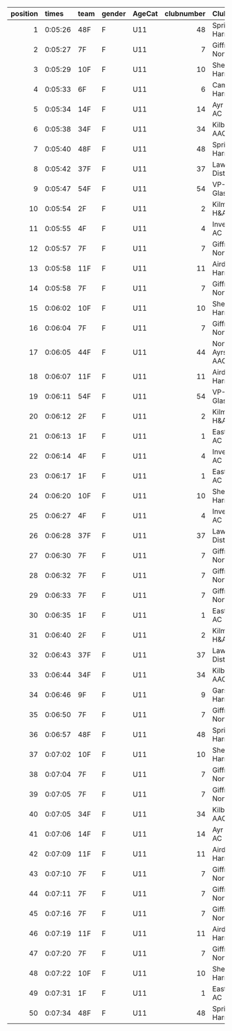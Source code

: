 |   position | times   | team   | gender   | AgeCat   |   clubnumber | Club name            | Website                               |   finishPosition |
|-----------:|:--------|:-------|:---------|:---------|-------------:|:---------------------|:--------------------------------------|-----------------:|
|          1 | 0:05:26 | 48F    | F        | U11      |           48 | Springburn Harriers  | https://www.springburnharriers.co.uk/ |                1 |
|          2 | 0:05:27 | 7F     | F        | U11      |            7 | Giffnock North AC    | https://www.giffnocknorth.co.uk/      |                2 |
|          3 | 0:05:29 | 10F    | F        | U11      |           10 | Shettleston Harriers | http://shettlestonharriers.org.uk/    |                3 |
|          4 | 0:05:33 | 6F     | F        | U11      |            6 | Cambuslang Harriers  | https://cambuslangharriers.org/       |                4 |
|          5 | 0:05:34 | 14F    | F        | U11      |           14 | Ayr Seaforth AC      | https://www.ayrseaforth.co.uk/        |                5 |
|          6 | 0:05:38 | 34F    | F        | U11      |           34 | Kilbarchan AAC       | https://kilbarchanaac.org.uk/         |                6 |
|          7 | 0:05:40 | 48F    | F        | U11      |           48 | Springburn Harriers  | https://www.springburnharriers.co.uk/ |                7 |
|          8 | 0:05:42 | 37F    | F        | U11      |           37 | Law & District AAC   | http://www.lawaac.co.uk/              |                8 |
|          9 | 0:05:47 | 54F    | F        | U11      |           54 | VP-Glasgow           | https://www.vp-glasgow.com            |                9 |
|         10 | 0:05:54 | 2F     | F        | U11      |            2 | Kilmarnock H&AC      | http://www.kilmarnockharriers.com/    |               10 |
|         11 | 0:05:55 | 4F     | F        | U11      |            4 | Inverclyde AC        | https://www.inverclydeac.org/         |               11 |
|         12 | 0:05:57 | 7F     | F        | U11      |            7 | Giffnock North AC    | https://www.giffnocknorth.co.uk/      |               12 |
|         13 | 0:05:58 | 11F    | F        | U11      |           11 | Airdrie Harriers     | http://airdrieharriers.org/           |               13 |
|         14 | 0:05:58 | 7F     | F        | U11      |            7 | Giffnock North AC    | https://www.giffnocknorth.co.uk/      |               14 |
|         15 | 0:06:02 | 10F    | F        | U11      |           10 | Shettleston Harriers | http://shettlestonharriers.org.uk/    |               15 |
|         16 | 0:06:04 | 7F     | F        | U11      |            7 | Giffnock North AC    | https://www.giffnocknorth.co.uk/      |               16 |
|         17 | 0:06:05 | 44F    | F        | U11      |           44 | North Ayrshire AAC   | https://naathletics.co.uk/            |               17 |
|         18 | 0:06:07 | 11F    | F        | U11      |           11 | Airdrie Harriers     | http://airdrieharriers.org/           |               18 |
|         19 | 0:06:11 | 54F    | F        | U11      |           54 | VP-Glasgow           | https://www.vp-glasgow.com            |               19 |
|         20 | 0:06:12 | 2F     | F        | U11      |            2 | Kilmarnock H&AC      | http://www.kilmarnockharriers.com/    |               20 |
|         21 | 0:06:13 | 1F     | F        | U11      |            1 | East Kilbride AC     | http://www.ekac.org.uk/               |               21 |
|         22 | 0:06:14 | 4F     | F        | U11      |            4 | Inverclyde AC        | https://www.inverclydeac.org/         |               22 |
|         23 | 0:06:17 | 1F     | F        | U11      |            1 | East Kilbride AC     | http://www.ekac.org.uk/               |               23 |
|         24 | 0:06:20 | 10F    | F        | U11      |           10 | Shettleston Harriers | http://shettlestonharriers.org.uk/    |               24 |
|         25 | 0:06:27 | 4F     | F        | U11      |            4 | Inverclyde AC        | https://www.inverclydeac.org/         |               25 |
|         26 | 0:06:28 | 37F    | F        | U11      |           37 | Law & District AAC   | http://www.lawaac.co.uk/              |               26 |
|         27 | 0:06:30 | 7F     | F        | U11      |            7 | Giffnock North AC    | https://www.giffnocknorth.co.uk/      |               27 |
|         28 | 0:06:32 | 7F     | F        | U11      |            7 | Giffnock North AC    | https://www.giffnocknorth.co.uk/      |               28 |
|         29 | 0:06:33 | 7F     | F        | U11      |            7 | Giffnock North AC    | https://www.giffnocknorth.co.uk/      |               29 |
|         30 | 0:06:35 | 1F     | F        | U11      |            1 | East Kilbride AC     | http://www.ekac.org.uk/               |               30 |
|         31 | 0:06:40 | 2F     | F        | U11      |            2 | Kilmarnock H&AC      | http://www.kilmarnockharriers.com/    |               31 |
|         32 | 0:06:43 | 37F    | F        | U11      |           37 | Law & District AAC   | http://www.lawaac.co.uk/              |               32 |
|         33 | 0:06:44 | 34F    | F        | U11      |           34 | Kilbarchan AAC       | https://kilbarchanaac.org.uk/         |               33 |
|         34 | 0:06:46 | 9F     | F        | U11      |            9 | Garscube Harriers    | https://www.garscubeharriers.org.uk/  |               34 |
|         35 | 0:06:50 | 7F     | F        | U11      |            7 | Giffnock North AC    | https://www.giffnocknorth.co.uk/      |               35 |
|         36 | 0:06:57 | 48F    | F        | U11      |           48 | Springburn Harriers  | https://www.springburnharriers.co.uk/ |               36 |
|         37 | 0:07:02 | 10F    | F        | U11      |           10 | Shettleston Harriers | http://shettlestonharriers.org.uk/    |               37 |
|         38 | 0:07:04 | 7F     | F        | U11      |            7 | Giffnock North AC    | https://www.giffnocknorth.co.uk/      |               38 |
|         39 | 0:07:05 | 7F     | F        | U11      |            7 | Giffnock North AC    | https://www.giffnocknorth.co.uk/      |               39 |
|         40 | 0:07:05 | 34F    | F        | U11      |           34 | Kilbarchan AAC       | https://kilbarchanaac.org.uk/         |               40 |
|         41 | 0:07:06 | 14F    | F        | U11      |           14 | Ayr Seaforth AC      | https://www.ayrseaforth.co.uk/        |               41 |
|         42 | 0:07:09 | 11F    | F        | U11      |           11 | Airdrie Harriers     | http://airdrieharriers.org/           |               42 |
|         43 | 0:07:10 | 7F     | F        | U11      |            7 | Giffnock North AC    | https://www.giffnocknorth.co.uk/      |               43 |
|         44 | 0:07:11 | 7F     | F        | U11      |            7 | Giffnock North AC    | https://www.giffnocknorth.co.uk/      |               44 |
|         45 | 0:07:16 | 7F     | F        | U11      |            7 | Giffnock North AC    | https://www.giffnocknorth.co.uk/      |               45 |
|         46 | 0:07:19 | 11F    | F        | U11      |           11 | Airdrie Harriers     | http://airdrieharriers.org/           |               46 |
|         47 | 0:07:20 | 7F     | F        | U11      |            7 | Giffnock North AC    | https://www.giffnocknorth.co.uk/      |               47 |
|         48 | 0:07:22 | 10F    | F        | U11      |           10 | Shettleston Harriers | http://shettlestonharriers.org.uk/    |               48 |
|         49 | 0:07:31 | 1F     | F        | U11      |            1 | East Kilbride AC     | http://www.ekac.org.uk/               |               49 |
|         50 | 0:07:34 | 48F    | F        | U11      |           48 | Springburn Harriers  | https://www.springburnharriers.co.uk/ |               50 |